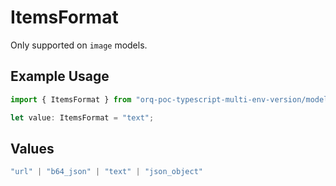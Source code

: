 # ItemsFormat

Only supported on `image` models.

## Example Usage

```typescript
import { ItemsFormat } from "orq-poc-typescript-multi-env-version/models/operations";

let value: ItemsFormat = "text";
```

## Values

```typescript
"url" | "b64_json" | "text" | "json_object"
```